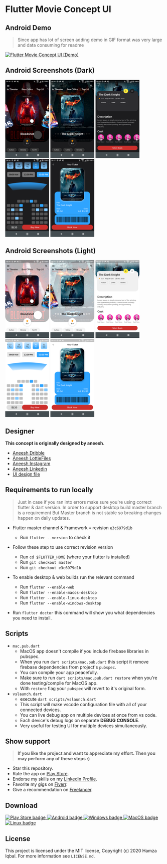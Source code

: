 # Flutter Movie Concept UI

## Android Demo

> Since app has lot of screen adding demo in GIF format was very large and data consuming for readme

[![Flutter Movie Concept UI [Demo]](https://img.youtube.com/vi/kdmr9IWAFro/0.jpg)](https://www.youtube.com/watch?v=kdmr9IWAFro)

## Android Screenshots (Dark)

<div id="screenshots">
  <img src="screenshots/android/mobile/HomeScreen-2-dark.png" width="140" />
  <img src="screenshots/android/mobile/HomeScreen-4-dark.png" width="140" />
  <img src="screenshots/android/mobile/MovieDetail-2-dark.png" width="140" />
  <img src="screenshots/android/mobile/SelectSeats-2-dark.png" width="140" />
  <img src="screenshots/android/mobile/Reservation-1-dark.png" width="140" />
</div>

## Android Screenshots (Light)

<div id="screenshots">
  <img src="screenshots/android/mobile/HomeScreen-2-light.png" width="140" />
  <img src="screenshots/android/mobile/HomeScreen-4-light.png" width="140" />
  <img src="screenshots/android/mobile/MovieDetail-2-light.png" width="140" />
  <img src="screenshots/android/mobile/SelectSeats-2-light.png" width="140" />
  <img src="screenshots/android/mobile/Reservation-1-light.png" width="140" />
</div>

## Designer

**This concept is originally designed by aneesh**.

- <a href="https://dribbble.com/aneeshravi">Aneesh Dribble</a>
- <a href="https://lottiefiles.com/aneeshravi">Aneesh LottieFiles</a>
- <a href="https://www.instagram.com/me_aneeshravi">Aneesh Instagram</a>
- <a href="https://www.linkedin.com/in/aneesh-r">Aneesh Linkedin</a>
- <a href="https://dribbble.com/shots/10843034-Movie-App-Interaction">UI design file</a>

## Requirements to run locally

> Just in case if you ran into errors make sure you're using correct flutter & dart version. In order to support desktop build master branch is a requirement But Master branch is not stable so breaking changes happen on daily updates.

- Flutter master channel & Framework • revision `e3c6979d1b`

  - Run `flutter --version` to check it

- Follow these step to use correct revision version
  - Run `cd $FLUTTER_HOME` (where your flutter is installed)
  - Run `git checkout master`
  - Run `git checkout e3c6979d1b`
- To enable desktop & web builds run the relevant command
  - Run `flutter --enable-web`
  - Run `flutter --enable-macos-desktop`
  - Run `flutter --enable-linux-desktop`
  - Run `flutter --enable-windows-desktop`
- Run `flutter doctor` this command will show you what dependencies you need to install.

## Scripts

- `mac.pub.dart`
  - MacOS app doesn't compile if you include firebase libraries in pubspec.
  - When you run `dart scripts/mac.pub.dart` this script it remove firebase dependencies from project's `pubspec`.
  - You can compile your app peacefully.
  - Make sure to run `dart scripts/mac.pub.dart restore` when you're done testing/compile for MacOS app.
  - With `restore` flag your `pubspec` will revert to it's original form.
- `vslaunch.dart`
  - execute `dart scripts/vslaunch.dart`
  - This script will make vscode configuration file with all of your connected devices.
  - You can live debug app on multiple devices at once from vs code.
  - Each device's debug logs on separate **DEBUG CONSOLE**.
  - Very useful for testing UI for multiple devices simultaneously.

## Show support

> **If you like the project and want to appreciate my effort. Then you may perform any of these steps :)**

- Star this repository.
- Rate the app on <a href="https://play.google.com/store/apps/details?id=com.onemdev.invmovieconcept1" target="playstore">Play Store</a>.
- Endorse my skills on my <a href="https://www.linkedin.com/in/hackerhgl" target="linkedin">Linkedin Profile</a>.
- Favorite my gigs on <a href="https://www.fiverr.com/hackerhgl" target="fiver">Fiverr</a>.
- Give a recommendation on <a href="https://www.freelancer.com/u/hackerhgl" target="freelance">Freelancer</a>.

## Download

<div id="downloads">
  <a href="https://play.google.com/store/apps/details?id=com.onemdev.invmovieconcept1">
    <img src="https://raw.githubusercontent.com/hackerhgl/invmovieconcept1/master/.github/assets/google-play.png" alt="Play Store badge" width="200" />
  </a>
  <a href="https://github.com/hackerhgl/invmovieconcept1/releases/latest/download/app-release.apk">
    <img src="https://raw.githubusercontent.com/hackerhgl/invmovieconcept1/master/.github/assets/android.png" alt="Android badge" width="200" />
  </a>
  <a href="https://github.com/hackerhgl/invmovieconcept1/releases/latest/download/windows-release.zip">
    <img src="https://raw.githubusercontent.com/hackerhgl/invmovieconcept1/master/.github/assets/windows.png" alt="Windows badge" width="200" />
  </a>
  <a href="https://github.com/hackerhgl/invmovieconcept1/releases/latest/download/macos-release.zip">
    <img src="https://raw.githubusercontent.com/hackerhgl/invmovieconcept1/master/.github/assets/macos.png" alt="MacOS badge"  width="200" />
  </a>
  <a href="https://github.com/hackerhgl/invmovieconcept1/releases/latest/download/linux-release.zip">
    <img src="https://raw.githubusercontent.com/hackerhgl/invmovieconcept1/master/.github/assets/linux.png" alt="Linux badge"  width="200"/>
  </a>
</div>

## License

This project is licensed under the MIT license, Copyright (c) 2020 Hamza Iqbal. For more information see `LICENSE.md`.

